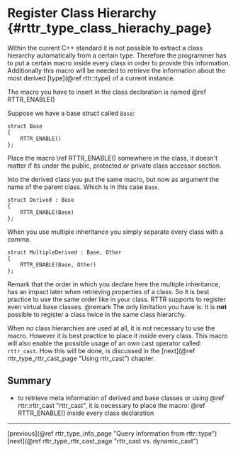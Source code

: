 Register Class Hierarchy {#rttr_type_class_hierachy_page}
========================

Within the current C++ standard it is not possible to extract a class hierarchy automatically from a certain type. 
Therefore the programmer has to put a certain macro inside every class in order to provide this information. 
Additionally this macro will be needed to retrieve the information about the most derived [type](@ref rttr::type) of a current instance.

The macro you have to insert in the class declaration is named @ref RTTR_ENABLE()

Suppose we have a base struct called `Base`:
~~~~{.cpp}
struct Base
{
    RTTR_ENABLE()
};
~~~~
Place the macro \ref RTTR_ENABLE() somewhere in the class, it doesn't matter if its under the public, protected or private class accessor section.

Into the derived class you put the same macro, but now as argument the name of the parent class.
Which is in this case `Base`.
~~~~{.cpp}
struct Derived : Base
{
    RTTR_ENABLE(Base)
};
~~~~

When you use multiple inheritance you simply separate every class with a comma.
~~~~{.cpp}
struct MultipleDerived : Base, Other
{
    RTTR_ENABLE(Base, Other)
};
~~~~
Remark that the order in which you declare here the multiple inheritance, has an impact later when retrieving properties of a class.
So it is best practice to use the same order like in your class.
RTTR supports to register even virtual base classes. 
@remark The only limitation you have is: It is **not** possible to register a class twice in the same class hierarchy.

When no class hierarchies are used at all, it is not necessary to use the macro. However it is best practice to place it inside every class.
This macro will also enable the possible usage of an own cast operator called: `rttr_cast`.
How this will be done, is discussed in the [next](@ref rttr_type_rttr_cast_page "Using rttr_cast") chapter.

Summary
-------
- to retrieve meta information of derived and base classes or using @ref rttr::rttr_cast "rttr_cast",
  it is necessary to place the macro: @ref RTTR_ENABLE() inside every class declaration

<hr>

<div class="btn btn-default doxy-button">[previous](@ref rttr_type_info_page "Query information from rttr::type")</div><div class="btn btn-default doxy-button">[next](@ref rttr_type_rttr_cast_page "rttr_cast vs. dynamic_cast")</div>
